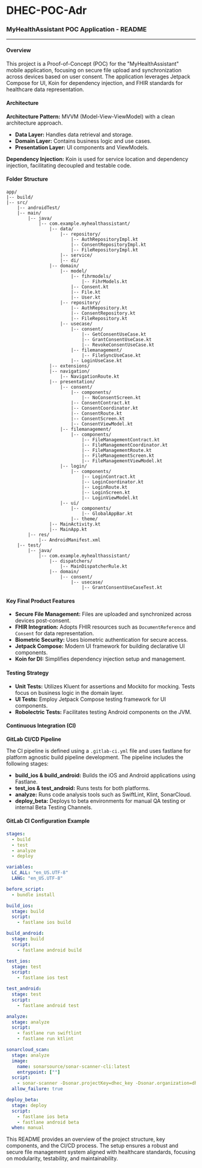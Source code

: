 # DHEC-POC-Adr
### MyHealthAssistant POC Application - README

---

#### Overview   

This project is a Proof-of-Concept (POC) for the "MyHealthAssistant" mobile application, focusing on secure file upload and synchronization across devices based on user consent. The application leverages Jetpack Compose for UI, Koin for dependency injection, and FHIR standards for healthcare data representation.

#### Architecture

**Architecture Pattern:** MVVM (Model-View-ViewModel) with a clean architecture approach.

- **Data Layer:** Handles data retrieval and storage.
- **Domain Layer:** Contains business logic and use cases.
- **Presentation Layer:** UI components and ViewModels.

**Dependency Injection:** Koin is used for service location and dependency injection, facilitating decoupled and testable code.

#### Folder Structure

```
app/
|-- build/
|-- src/
    |-- androidTest/
    |-- main/
        |-- java/
            |-- com.example.myhealthassistant/
                |-- data/
                    |-- repository/
                        |-- AuthRepositoryImpl.kt
                        |-- ConsentRepositoryImpl.kt
                        |-- FileRepositoryImpl.kt
                    |-- service/
                    |-- di/
                |-- domain/
                    |-- model/
                        |-- fihrmodels/
                            |-- FihrModels.kt
                        |-- Consent.kt
                        |-- File.kt
                        |-- User.kt
                    |-- repository/
                        |-- AuthRepository.kt
                        |-- ConsentRepository.kt
                        |-- FileRepository.kt
                    |-- usecase/
                        |-- consent/
                            |-- GetConsentUseCase.kt
                            |-- GrantConsentUseCase.kt
                            |-- RevokeConsentUseCase.kt
                        |-- filemanagement/
                            |-- FileSyncUseCase.kt
                        |-- LoginUseCase.kt
                |-- extensions/
                |-- navigation/
                    |-- NavigationRoute.kt
                |-- presentation/
                    |-- consent/
                        |-- components/
                            |-- NoConsentScreen.kt
                        |-- ConsentContract.kt
                        |-- ConsentCoordinator.kt
                        |-- ConsentRoute.kt
                        |-- ConsentScreen.kt
                        |-- ConsentViewModel.kt
                    |-- filemanagement/
                        |-- components/
                            |-- FileManagementContract.kt
                            |-- FileManagementCoordinator.kt
                            |-- FileManagementRoute.kt
                            |-- FileManagementScreen.kt
                            |-- FileManagementViewModel.kt
                    |-- login/
                        |-- components/
                            |-- LoginContract.kt
                            |-- LoginCoordinator.kt
                            |-- LoginRoute.kt
                            |-- LoginScreen.kt
                            |-- LoginViewModel.kt
                    |-- ui/
                        |-- components/
                            |-- GlobalAppBar.kt
                        |-- theme/
                |-- MainActivity.kt
                |-- MainApp.kt
        |-- res/
            |-- AndroidManifest.xml
    |-- test/
        |-- java/
            |-- com.example.myhealthassistant/
                |-- dispatchers/
                    |-- MainDispatcherRule.kt
                |-- domain/
                    |-- consent/
                        |-- usecase/
                            |-- GrantConsentUseCaseTest.kt
```

#### Key Final Product Features

- **Secure File Management:** Files are uploaded and synchronized across devices post-consent.
- **FHIR Integration:** Adopts FHIR resources such as `DocumentReference` and `Consent` for data representation.
- **Biometric Security:** Uses biometric authentication for secure access.
- **Jetpack Compose:** Modern UI framework for building declarative UI components.
- **Koin for DI:** Simplifies dependency injection setup and management.

#### Testing Strategy

- **Unit Tests:** Utilizes Kluent for assertions and Mockito for mocking. Tests focus on business logic in the domain layer.
- **UI Tests:** Employ Jetpack Compose testing framework for UI components.
- **Robolectric Tests:** Facilitates testing Android components on the JVM.

#### Continuous Integration (CI)

**GitLab CI/CD Pipeline**

The CI pipeline is defined using a `.gitlab-ci.yml` file and uses fastlane for platform agnostic build pipeline development. The pipeline includes the following stages:

- **build_ios & build_android:** Builds the iOS and Android applications using Fastlane.
- **test_ios & test_android:** Runs tests for both platforms.
- **analyze:** Runs code analysis tools such as SwiftLint, Klint, SonarCloud.
- **deploy_beta:** Deploys to beta environments for manual QA testing or internal Beta Testing Channels.

#### GitLab CI Configuration Example

```yaml
stages:
  - build
  - test
  - analyze
  - deploy

variables:
  LC_ALL: "en_US.UTF-8"
  LANG: "en_US.UTF-8"

before_script:
  - bundle install

build_ios:
  stage: build
  script:
    - fastlane ios build

build_android:
  stage: build
  script:
    - fastlane android build

test_ios:
  stage: test
  script:
    - fastlane ios test

test_android:
  stage: test
  script:
    - fastlane android test

analyze:
  stage: analyze
  script:
    - fastlane run swiftlint
    - fastlane run ktlint

sonarcloud_scan:
  stage: analyze
  image:
    name: sonarsource/sonar-scanner-cli:latest
    entrypoint: [""]
  script:
    - sonar-scanner -Dsonar.projectKey=dhec_key -Dsonar.organization=dhec_key -Dsonar.sources=./src -Dsonar.host.url=https://sonarcloud.io -Dsonar.login=$SONAR_TOKEN
  allow_failure: true

deploy_beta:
  stage: deploy
  script:
    - fastlane ios beta
    - fastlane android beta
  when: manual
```

This README provides an overview of the project structure, key components, and the CI/CD process. The setup ensures a robust and secure file management system aligned with healthcare standards, focusing on modularity, testability, and maintainability.
